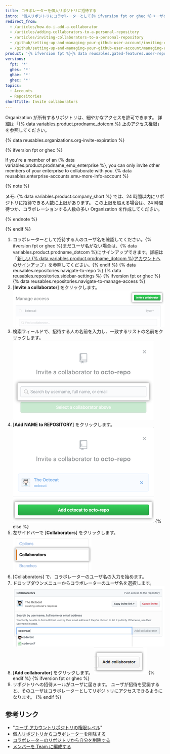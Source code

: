 ```yaml
---
title: コラボレーターを個人リポジトリに招待する
intro: '個人リポジトリにコラボレーターとして{% ifversion fpt or ghec %}ユーザを招待{% else %}ユーザを追加{% endif %}することができます。'
redirect_from:
  - /articles/how-do-i-add-a-collaborator
  - /articles/adding-collaborators-to-a-personal-repository
  - /articles/inviting-collaborators-to-a-personal-repository
  - /github/setting-up-and-managing-your-github-user-account/inviting-collaborators-to-a-personal-repository
  - /github/setting-up-and-managing-your-github-user-account/managing-access-to-your-personal-repositories/inviting-collaborators-to-a-personal-repository
product: '{% ifversion fpt %}{% data reusables.gated-features.user-repo-collaborators %}{% endif %}'
versions:
  fpt: '*'
  ghes: '*'
  ghae: '*'
  ghec: '*'
topics:
  - Accounts
  - Repositories
shortTitle: Invite collaborators
---
```


Organization が所有するリポジトリは、細やかなアクセスを許可できます。 詳細は「[{% data variables.product.prodname_dotcom %} 上のアクセス権限](/articles/access-permissions-on-github)」を参照してください。

{% data reusables.organizations.org-invite-expiration %}

{% ifversion fpt or ghec %}

If you're a member of an {% data variables.product.prodname_emu_enterprise %}, you can only invite other members of your enterprise to collaborate with you. {% data reusables.enterprise-accounts.emu-more-info-account %}

{% note %}

**メモ:** {% data variables.product.company_short %} では、24 時間以内にリポジトリに招待できる人数に上限があります。 この上限を超える場合は、24 時間待つか、コラボレーションする人数の多い Organization を作成してください。

{% endnote %}

{% endif %}

1. コラボレーターとして招待する人のユーザ名を確認してください。{% ifversion fpt or ghec %}まだユーザ名がない場合は、{% data variables.product.prodname_dotcom %}にサインアップできます。詳細は「[新しい {% data variables.product.prodname_dotcom %}アカウントへのサインアップ](/articles/signing-up-for-a-new-github-account)」を参照してください。{% endif %}
{% data reusables.repositories.navigate-to-repo %}
{% data reusables.repositories.sidebar-settings %}
{% ifversion fpt or ghec %}
{% data reusables.repositories.navigate-to-manage-access %}
1. [**Invite a collaborator**] をクリックします。 ![[Invite a collaborator] ボタン](/assets/images/help/repository/invite-a-collaborator-button.png)
2. 検索フィールドで、招待する人の名前を入力し、一致するリストの名前をクリックします。 ![リポジトリに招待する人の名前を入力するための検索フィールド](/assets/images/help/repository/manage-access-invite-search-field-user.png)
3. [**Add NAME to REPOSITORY**] をクリックします。 ![コラボレーターを追加するボタン](/assets/images/help/repository/add-collaborator-user-repo.png)
{% else %}
5. 左サイドバーで [**Collaborators**] をクリックします。 ![リポジトリの [Settings] サイドバーで [Collaborators] を選択](/assets/images/help/repository/user-account-repo-settings-collaborators.png)
6. [Collaborators] で、コラボレーターのユーザ名の入力を始めます。
7. ドロップダウンメニューからコラボレーターのユーザ名を選択します。 ![コラボレーター リストのドロップダウン メニュー](/assets/images/help/repository/repo-settings-collab-autofill.png)
8. [**Add collaborator**] をクリックします。 !["Add collaborator" button](/assets/images/help/repository/repo-settings-collab-add.png)
{% endif %}
{% ifversion fpt or ghec %}
9. リポジトリへの招待メールがユーザに届きます。 ユーザが招待を受諾すると、そのユーザはコラボレーターとしてリポジトリにアクセスできるようになります。
{% endif %}

## 参考リンク

- "[ユーザ アカウントリポジトリの権限レベル](/articles/permission-levels-for-a-user-account-repository/#collaborator-access-for-a-repository-owned-by-a-user-account)"
- [個人リポジトリからコラボレーターを削除する](/articles/removing-a-collaborator-from-a-personal-repository)
- [コラボレーターのリポジトリから自分を削除する](/articles/removing-yourself-from-a-collaborator-s-repository)
- [メンバーを Team に編成する](/organizations/organizing-members-into-teams)

